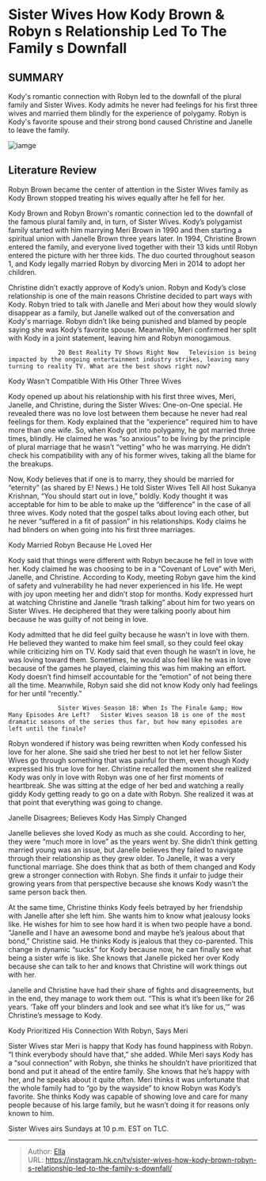 # Sister Wives How Kody Brown &amp; Robyn s Relationship Led To The Family s Downfall


## SUMMARY 



  Kody&#39;s romantic connection with Robyn led to the downfall of the plural family and Sister Wives.   Kody admits he never had feelings for his first three wives and married them blindly for the experience of polygamy.   Robyn is Kody&#39;s favorite spouse and their strong bond caused Christine and Janelle to leave the family.  

![iamge](https://static1.srcdn.com/wordpress/wp-content/uploads/2023/12/sister-wives-how-kody-brown-robyn-s-relationship-led-to-the-family-s-downfall.jpg)

## Literature Review
Robyn Brown became the center of attention in the Sister Wives family as Kody Brown stopped treating his wives equally after he fell for her.




Kody Brown and Robyn Brown&#39;s romantic connection led to the downfall of the famous plural family and, in turn, of Sister Wives. Kody’s polygamist family started with him marrying Meri Brown in 1990 and then starting a spiritual union with Janelle Brown three years later. In 1994, Christine Brown entered the family, and everyone lived together with their 13 kids until Robyn entered the picture with her three kids. The duo courted throughout season 1, and Kody legally married Robyn by divorcing Meri in 2014 to adopt her children.




Christine didn’t exactly approve of Kody’s union. Robyn and Kody’s close relationship is one of the main reasons Christine decided to part ways with Kody. Robyn tried to talk with Janelle and Meri about how they would slowly disappear as a family, but Janelle walked out of the conversation and Kody&#39;s marriage. Robyn didn’t like being punished and blamed by people saying she was Kody’s favorite spouse. Meanwhile, Meri confirmed her split with Kody in a joint statement, leaving him and Robyn monogamous.

                  20 Best Reality TV Shows Right Now   Television is being impacted by the ongoing entertainment industry strikes, leaving many turning to reality TV. What are the best shows right now?    


 Kody Wasn&#39;t Compatible With His Other Three Wives 

 




Kody opened up about his relationship with his first three wives, Meri, Janelle, and Christine, during the Sister Wives: One-on-One special. He revealed there was no love lost between them because he never had real feelings for them. Kody explained that the “experience” required him to have more than one wife. So, when Kody got into polygamy, he got married three times, blindly. He claimed he was “so anxious” to be living by the principle of plural marriage that he wasn’t “vetting” who he was marrying. He didn’t check his compatibility with any of his former wives, taking all the blame for the breakups. 

Now, Kody believes that if one is to marry, they should be married for “eternity” (as shared by E! News.) He told Sister Wives Tell All host Sukanya Krishnan, “You should start out in love,” boldly. Kody thought it was acceptable for him to be able to make up the “difference” in the case of all three wives. Kody noted that the gospel talks about loving each other, but he never “suffered in a fit of passion” in his relationships. Kody claims he had blinders on when going into his first three marriages.






 Kody Married Robyn Because He Loved Her 
         

Kody said that things were different with Robyn because he fell in love with her. Kody claimed he was choosing to be in a “Covenant of Love” with Meri, Janelle, and Christine. According to Kody, meeting Robyn gave him the kind of safety and vulnerability he had never experienced in his life. He wept with joy upon meeting her and didn’t stop for months. Kody expressed hurt at watching Christine and Janelle “trash talking” about him for two years on Sister Wives. He deciphered that they were talking poorly about him because he was guilty of not being in love.

Kody admitted that he did feel guilty because he wasn&#39;t in love with them. He believed they wanted to make him feel small, so they could feel okay while criticizing him on TV. Kody said that even though he wasn’t in love, he was loving toward them. Sometimes, he would also feel like he was in love because of the games he played, claiming this was him making an effort. Kody doesn’t find himself accountable for the “emotion” of not being there all the time. Meanwhile, Robyn said she did not know Kody only had feelings for her until “recently.”




                  Sister Wives Season 18: When Is The Finale &amp; How Many Episodes Are Left?   Sister Wives season 18 is one of the most dramatic seasons of the series thus far, but how many episodes are left until the finale?    

Robyn wondered if history was being rewritten when Kody confessed his love for her alone. She said she tried her best to not let her fellow Sister Wives go through something that was painful for them, even though Kody expressed his true love for her. Christine recalled the moment she realized Kody was only in love with Robyn was one of her first moments of heartbreak. She was sitting at the edge of her bed and watching a really giddy Kody getting ready to go on a date with Robyn. She realized it was at that point that everything was going to change.



 Janelle Disagrees; Believes Kody Has Simply Changed 
          




Janelle believes she loved Kody as much as she could. According to her, they were “much more in love” as the years went by. She didn’t think getting married young was an issue, but Janelle believes they failed to navigate through their relationship as they grew older. To Janelle, it was a very functional marriage. She does think that as both of them changed and Kody grew a stronger connection with Robyn. She finds it unfair to judge their growing years from that perspective because she knows Kody wasn’t the same person back then.

At the same time, Christine thinks Kody feels betrayed by her friendship with Janelle after she left him. She wants him to know what jealousy looks like. He wishes for him to see how hard it is when two people have a bond. “Janelle and I have an awesome bond and maybe he’s jealous about that bond,” Christine said. He thinks Kody is jealous that they co-parented. This change in dynamic “sucks” for Kody because now, he can finally see what being a sister wife is like. She knows that Janelle picked her over Kody because she can talk to her and knows that Christine will work things out with her.




Janelle and Christine have had their share of fights and disagreements, but in the end, they manage to work them out. “This is what it’s been like for 26 years. ‘Take off your blinders and look and see what it’s like for us,’” was Christine’s message to Kody.



 Kody Prioritized His Connection With Robyn, Says Meri 
          

Sister Wives star Meri is happy that Kody has found happiness with Robyn. “I think everybody should have that,” she added. While Meri says Kody has a “soul connection” with Robyn, she thinks he shouldn’t have prioritized that bond and put it ahead of the entire family. She knows that he’s happy with her, and he speaks about it quite often. Meri thinks it was unfortunate that the whole family had to “go by the wayside” to know Robyn was Kody’s favorite. She thinks Kody was capable of showing love and care for many people because of his large family, but he wasn’t doing it for reasons only known to him.






Sister Wives airs Sundays at 10 p.m. EST on TLC.






---

> Author: [Ella](https://instagram.hk.cn/)  
> URL: https://instagram.hk.cn/tv/sister-wives-how-kody-brown-robyn-s-relationship-led-to-the-family-s-downfall/  

